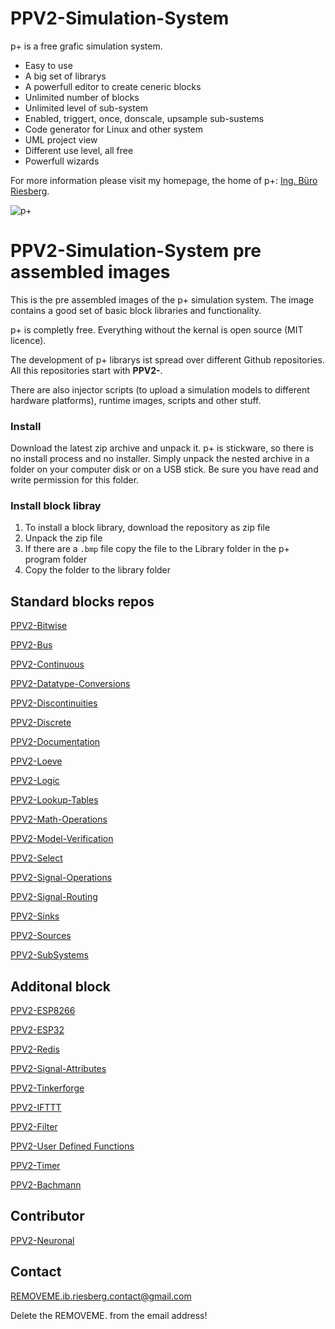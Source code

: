 # PPV2-Simulation-System

p+ is a free grafic simulation system.

* Easy to use
* A big set of librarys
* A powerfull editor to create ceneric blocks
* Unlimited number of blocks
* Unlimited level of sub-system
* Enabled, triggert, once, donscale, upsample sub-sustems
* Code generator for Linux and other system
* UML project view
* Different use level, all free
* Powerfull wizards 

For more information please visit my homepage, the home of p+: [Ing. Büro Riesberg](http://riesberg-net.de).

![p+](http://riesberg-net.de/wp-content/uploads/2019/01/FourierSynthese.png)


# PPV2-Simulation-System pre assembled images

This is the pre assembled images of the p+ simulation system.
The image contains a good set of basic block libraries and functionality. 

p+ is completly free. Everything without the kernal is open source (MIT licence).

The development of p+ librarys ist spread over different Github repositories. All this repositories start with **PPV2-**.

There are also injector scripts (to upload a simulation models to different hardware platforms), runtime images, scripts and other stuff.

### Install
Download the latest zip archive and unpack it. 
p+ is stickware, so there is no install process and no installer. Simply unpack the nested archive in a folder on your computer disk or on a USB stick. Be sure you have read and write permission for this folder. 

### Install block libray
1. To install a block library, download the repository as zip file
2. Unpack the zip file
3. If there are a `.bmp` file copy the file to the Library folder in the p+ program folder
4. Copy the folder to the library folder


## Standard blocks repos
[PPV2-Bitwise](https://github.com/Mynogs/PPV2-Bitwise)

[PPV2-Bus](https://github.com/Mynogs/PPV2-Bus)

[PPV2-Continuous](https://github.com/Mynogs/PPV2-Continuous)

[PPV2-Datatype-Conversions](https://github.com/Mynogs/PPV2-Datatype-Conversions)

[PPV2-Discontinuities](https://github.com/Mynogs/PPV2-Discontinuities)

[PPV2-Discrete](https://github.com/Mynogs/PPV2-Discrete)

[PPV2-Documentation](https://github.com/Mynogs/PPV2-Documentation)

[PPV2-Loeve](https://github.com/Mynogs/PPV2-Loeve)

[PPV2-Logic](https://github.com/Mynogs/PPV2-Logic)

[PPV2-Lookup-Tables](https://github.com/Mynogs/PPV2-Lookup-Tables)

[PPV2-Math-Operations](https://github.com/Mynogs/PPV2-Math-Operations)

[PPV2-Model-Verification](https://github.com/Mynogs/PPV2-Model-Verification)

[PPV2-Select](https://github.com/Mynogs/PPV2-Select)

[PPV2-Signal-Operations](https://github.com/Mynogs/PPV2-Signal-Operations)

[PPV2-Signal-Routing](https://github.com/Mynogs/PPV2-Signal-Routing)

[PPV2-Sinks](https://github.com/Mynogs/PPV2-Sinks)

[PPV2-Sources](https://github.com/Mynogs/PPV2-Sources)

[PPV2-SubSystems](https://github.com/Mynogs/PPV2-SubSystems)

## Additonal block
[PPV2-ESP8266](https://github.com/Mynogs/PPV2-ESP8266)

[PPV2-ESP32](https://github.com/Mynogs/PPV2-ESP32)

[PPV2-Redis](https://github.com/Mynogs/PPV2-Redis)

[PPV2-Signal-Attributes](https://github.com/Mynogs/PPV2-Signal-Attributes)

[PPV2-Tinkerforge](https://github.com/Mynogs/PPV2-Tinkerforge)

[PPV2-IFTTT](https://github.com/Mynogs/PPV2-IFTTT)

[PPV2-Filter](https://github.com/Mynogs/PPV2-Filter)

[PPV2-User Defined Functions](https://github.com/Mynogs/PPV2-User-Defined-Functions)

[PPV2-Timer](https://github.com/Mynogs/PPV2-Timer)

[PPV2-Bachmann](https://github.com/Mynogs/BachmannM1)

## Contributor
[PPV2-Neuronal](https://github.com/Vermalledeit/PPV2-Neuronal)

## Contact
REMOVEME.ib.riesberg.contact@gmail.com

Delete the REMOVEME. from the email address!




